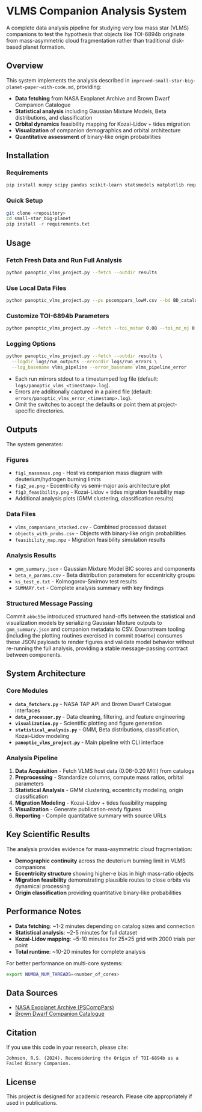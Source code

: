 # VLMS Companion Analysis System

A complete data analysis pipeline for studying very low mass star (VLMS) companions to test the hypothesis that objects like TOI-6894b originate from mass-asymmetric cloud fragmentation rather than traditional disk-based planet formation.

## Overview

This system implements the analysis described in `improved-small-star-big-planet-paper-with-code.md`, providing:

- **Data fetching** from NASA Exoplanet Archive and Brown Dwarf Companion Catalogue
- **Statistical analysis** including Gaussian Mixture Models, Beta distributions, and classification
- **Orbital dynamics** feasibility mapping for Kozai-Lidov + tides migration
- **Visualization** of companion demographics and orbital architecture
- **Quantitative assessment** of binary-like origin probabilities

## Installation

### Requirements

```bash
pip install numpy scipy pandas scikit-learn statsmodels matplotlib requests numba
```

### Quick Setup

```bash
git clone <repository>
cd small-star_big-planet
pip install -r requirements.txt
```

## Usage

### Fetch Fresh Data and Run Full Analysis

```bash
python panoptic_vlms_project.py --fetch --outdir results
```

### Use Local Data Files

```bash
python panoptic_vlms_project.py --ps pscomppars_lowM.csv --bd BD_catalogue.csv --outdir results
```

### Customize TOI-6894b Parameters

```bash
python panoptic_vlms_project.py --fetch --toi_mstar 0.08 --toi_mc_mj 0.3 --toi_a_AU 0.05 --outdir results
```

### Logging Options

```bash
python panoptic_vlms_project.py --fetch --outdir results \
  --logdir logs/run_outputs --errordir logs/run_errors \
  --log_basename vlms_pipeline --error_basename vlms_pipeline_error
```

- Each run mirrors stdout to a timestamped log file (default: `logs/panoptic_vlms_<timestamp>.log`).
- Errors are additionally captured in a paired file (default: `errors/panoptic_vlms_error_<timestamp>.log`).
- Omit the switches to accept the defaults or point them at project-specific directories.

## Outputs

The system generates:

### Figures
- `fig1_massmass.png` - Host vs companion mass diagram with deuterium/hydrogen burning limits
- `fig2_ae.png` - Eccentricity vs semi-major axis architecture plot
- `fig3_feasibility.png` - Kozai-Lidov + tides migration feasibility map
- Additional analysis plots (GMM clustering, classification results)

### Data Files
- `vlms_companions_stacked.csv` - Combined processed dataset
- `objects_with_probs.csv` - Objects with binary-like origin probabilities
- `feasibility_map.npz` - Migration feasibility simulation results

### Analysis Results
- `gmm_summary.json` - Gaussian Mixture Model BIC scores and components
- `beta_e_params.csv` - Beta distribution parameters for eccentricity groups
- `ks_test_e.txt` - Kolmogorov-Smirnov test results
- `SUMMARY.txt` - Complete analysis summary with key findings

### Structured Message Passing

Commit `abbc55e` introduced structured hand-offs between the statistical and visualization models by serializing Gaussian Mixture outputs to `gmm_summary.json` and companion metadata to CSV. Downstream tooling (including the plotting routines exercised in commit `004df6e`) consumes these JSON payloads to render figures and validate model behavior without re-running the full analysis, providing a stable message-passing contract between components.

## System Architecture

### Core Modules

- **`data_fetchers.py`** - NASA TAP API and Brown Dwarf Catalogue interfaces
- **`data_processor.py`** - Data cleaning, filtering, and feature engineering
- **`visualization.py`** - Scientific plotting and figure generation
- **`statistical_analysis.py`** - GMM, Beta distributions, classification, Kozai-Lidov modeling
- **`panoptic_vlms_project.py`** - Main pipeline with CLI interface

### Analysis Pipeline

1. **Data Acquisition** - Fetch VLMS host data (0.06-0.20 M☉) from catalogs
2. **Preprocessing** - Standardize columns, compute mass ratios, orbital parameters
3. **Statistical Analysis** - GMM clustering, eccentricity modeling, origin classification
4. **Migration Modeling** - Kozai-Lidov + tides feasibility mapping
5. **Visualization** - Generate publication-ready figures
6. **Reporting** - Compile quantitative summary with source URLs

## Key Scientific Results

The analysis provides evidence for mass-asymmetric cloud fragmentation:

- **Demographic continuity** across the deuterium burning limit in VLMS companions
- **Eccentricity structure** showing higher-e bias in high mass-ratio objects
- **Migration feasibility** demonstrating plausible routes to close orbits via dynamical processing
- **Origin classification** providing quantitative binary-like probabilities

## Performance Notes

- **Data fetching**: ~1-2 minutes depending on catalog sizes and connection
- **Statistical analysis**: ~2-5 minutes for full dataset
- **Kozai-Lidov mapping**: ~5-10 minutes for 25×25 grid with 2000 trials per point
- **Total runtime**: ~10-20 minutes for complete analysis

For better performance on multi-core systems:
```bash
export NUMBA_NUM_THREADS=<number_of_cores>
```

## Data Sources

- [NASA Exoplanet Archive (PSCompPars)](https://exoplanetarchive.ipac.caltech.edu/TAP)
- [Brown Dwarf Companion Catalogue](https://ordo.open.ac.uk/articles/dataset/Brown_Dwarf_Companion_Catalogue/24156393)

## Citation

If you use this code in your research, please cite:

```
Johnson, R.S. (2024). Reconsidering the Origin of TOI-6894b as a Failed Binary Companion.
```

## License

This project is designed for academic research. Please cite appropriately if used in publications.
